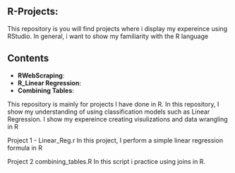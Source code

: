 

## R-Projects:

This repository is you will find projects where i display my expereince using RStudio. In general, i want to show my familiarity with the R language

## Contents
<ul>
  <li><b>RWebScraping</b>:</li>
  <li><b>R_Linear Regression</b>:</li>
  <li><b>Combining Tables</b>:</li>
</ul>

This repository is mainly for projects I have done in R.
In this repository, I show my understanding of using classification models such as Linear Regression.
I show my expereince creating visulizations and data wrangling in R



Project 1 - Linear_Reg.r
In this project, I perform a simple linear regression formula in R

Project 2 combining_tables.R
In this script i practice using joins in R.

